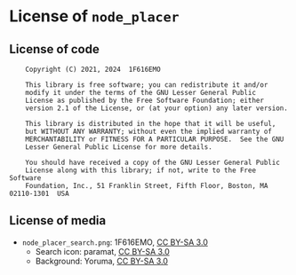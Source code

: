 # License of `node_placer`

## License of code

        Copyright (C) 2021, 2024  1F616EMO

        This library is free software; you can redistribute it and/or
        modify it under the terms of the GNU Lesser General Public
        License as published by the Free Software Foundation; either
        version 2.1 of the License, or (at your option) any later version.

        This library is distributed in the hope that it will be useful,
        but WITHOUT ANY WARRANTY; without even the implied warranty of
        MERCHANTABILITY or FITNESS FOR A PARTICULAR PURPOSE.  See the GNU
        Lesser General Public License for more details.

        You should have received a copy of the GNU Lesser General Public
        License along with this library; if not, write to the Free Software
        Foundation, Inc., 51 Franklin Street, Fifth Floor, Boston, MA  02110-1301  USA

## License of media

* `node_placer_search.png`: 1F616EMO, [CC BY-SA 3.0][CCBYSA3]
  * Search icon: paramat, [CC BY-SA 3.0][CCBYSA3]
  * Background: Yoruma, [CC BY-SA 3.0][CCBYSA3]

[CCBYSA3]: http://creativecommons.org/licenses/by-sa/3.0/
